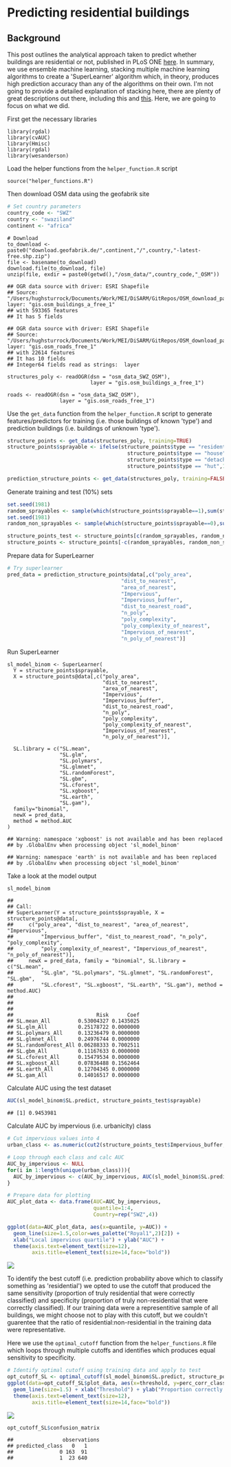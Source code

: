 Predicting residential buildings
================

Background
----------

This post outlines the analytical approach taken to predict whether buildings are residential or not, published in PLoS ONE [here](https://journals.plos.org/plosone/article?id=10.1371/journal.pone.0204399). In summary, we use ensemble machine learning, stacking multiple machine learning algorithms to create a 'SuperLearner' algorithm which, in theory, produces high prediction accuracy than any of the algorithms on their own. I'm not going to provide a detailed explanation of stacking here, there are plenty of great descriptions out there, including this and [this](https://www.kdnuggets.com/2017/02/stacking-models-imropved-predictions.html). Here, we are going to focus on what we did.


First get the necessary libraries

    library(rgdal)
    library(cvAUC)
    library(Hmisc)
    library(rgdal)
    library(wesanderson)

Load the helper functions from the `helper_function.R` script

    source("helper_functions.R")

Then download OSM data using the geofabrik site

``` r
# Set country parameters
country_code <- "SWZ"
country <- "swaziland"
continent <- "africa"
```

    # Download
    to_download <- paste0("download.geofabrik.de/",continent,"/",country,"-latest-free.shp.zip")
    file <- basename(to_download)
    download.file(to_download, file)
    unzip(file, exdir = paste0(getwd(),"/osm_data/",country_code,"_OSM"))

    ## OGR data source with driver: ESRI Shapefile 
    ## Source: "/Users/hughsturrock/Documents/Work/MEI/DiSARM/GitRepos/OSM_download_parcelling/osm_data/SWZ_OSM", layer: "gis.osm_buildings_a_free_1"
    ## with 593365 features
    ## It has 5 fields

    ## OGR data source with driver: ESRI Shapefile 
    ## Source: "/Users/hughsturrock/Documents/Work/MEI/DiSARM/GitRepos/OSM_download_parcelling/osm_data/SWZ_OSM", layer: "gis.osm_roads_free_1"
    ## with 22614 features
    ## It has 10 fields
    ## Integer64 fields read as strings:  layer

    structures_poly <- readOGR(dsn = "osm_data_SWZ_OSM"), 
                               layer = "gis.osm_buildings_a_free_1")

    roads <- readOGR(dsn = "osm_data_SWZ_OSM"), 
                     layer = "gis.osm_roads_free_1")

Use the `get_data` function from the `helper_function.R` script to generate features/predictors for training (i.e. those buildings of known 'type') and prediction buildings (i.e. buildings of unknown 'type').

``` r
structure_points <- get_data(structures_poly, training=TRUE)
structure_points$sprayable <- ifelse(structure_points$type == "residential" | 
                                       structure_points$type == "house" | 
                                       structure_points$type == "detached" | 
                                       structure_points$type == "hut",1,0)

prediction_structure_points <- get_data(structures_poly, training=FALSE)
```

Generate training and test (10%) sets

``` r
set.seed(1981)
random_sprayables <- sample(which(structure_points$sprayable==1),sum(structure_points$sprayable==1)*0.1)
set.seed(1981)
random_non_sprayables <- sample(which(structure_points$sprayable==0),sum(structure_points$sprayable==0)*0.1)

structure_points_test <- structure_points[c(random_sprayables, random_non_sprayables),]
structure_points <- structure_points[-c(random_sprayables, random_non_sprayables),]
```

Prepare data for SuperLearner

``` r
# Try superlearner
pred_data = prediction_structure_points@data[,c("poly_area", 
                                     "dist_to_nearest", 
                                     "area_of_nearest", 
                                     "Impervious",
                                     "Impervious_buffer",
                                     "dist_to_nearest_road",
                                     "n_poly",
                                     "poly_complexity",
                                     "poly_complexity_of_nearest",
                                     "Impervious_of_nearest",
                                     "n_poly_of_nearest")]
```

Run SuperLearner

    sl_model_binom <- SuperLearner(
      Y = structure_points$sprayable,
      X = structure_points@data[,c("poly_area", 
                                   "dist_to_nearest", 
                                   "area_of_nearest", 
                                   "Impervious",
                                   "Impervious_buffer",
                                   "dist_to_nearest_road",
                                   "n_poly",
                                   "poly_complexity",
                                   "poly_complexity_of_nearest",
                                   "Impervious_of_nearest",
                                   "n_poly_of_nearest")],
      
      SL.library = c("SL.mean",
                     "SL.glm",
                     "SL.polymars",
                     "SL.glmnet",
                     "SL.randomForest",
                     "SL.gbm",
                     "SL.cforest",
                     "SL.xgboost",
                     "SL.earth",
                     "SL.gam"),
      family="binomial",
      newX = pred_data,
      method = method.AUC
    )

    ## Warning: namespace 'xgboost' is not available and has been replaced
    ## by .GlobalEnv when processing object 'sl_model_binom'

    ## Warning: namespace 'earth' is not available and has been replaced
    ## by .GlobalEnv when processing object 'sl_model_binom'

Take a look at the model output

``` r
sl_model_binom
```

    ## 
    ## Call:  
    ## SuperLearner(Y = structure_points$sprayable, X = structure_points@data[,  
    ##     c("poly_area", "dist_to_nearest", "area_of_nearest", "Impervious",  
    ##         "Impervious_buffer", "dist_to_nearest_road", "n_poly", "poly_complexity",  
    ##         "poly_complexity_of_nearest", "Impervious_of_nearest", "n_poly_of_nearest")],  
    ##     newX = pred_data, family = "binomial", SL.library = c("SL.mean",  
    ##         "SL.glm", "SL.polymars", "SL.glmnet", "SL.randomForest", "SL.gbm",  
    ##         "SL.cforest", "SL.xgboost", "SL.earth", "SL.gam"), method = method.AUC) 
    ## 
    ## 
    ## 
    ##                           Risk      Coef
    ## SL.mean_All         0.53004327 0.1435025
    ## SL.glm_All          0.25178722 0.0000000
    ## SL.polymars_All     0.13236479 0.0000000
    ## SL.glmnet_All       0.24976744 0.0000000
    ## SL.randomForest_All 0.06288333 0.7002511
    ## SL.gbm_All          0.11167633 0.0000000
    ## SL.cforest_All      0.15479534 0.0000000
    ## SL.xgboost_All      0.07836488 0.1562464
    ## SL.earth_All        0.12704345 0.0000000
    ## SL.gam_All          0.14016517 0.0000000

Calculate AUC using the test dataset

``` r
AUC(sl_model_binom$SL.predict, structure_points_test$sprayable)
```

    ## [1] 0.9453981

Calculate AUC by impervious (i.e. urbanicity) class

``` r
# Cut impervious values into 4
urban_class <- as.numeric(cut2(structure_points_test$Impervious_buffer, g=4))

# Loop through each class and calc AUC
AUC_by_impervious <- NULL
for(i in 1:length(unique(urban_class))){
  AUC_by_impervious <- c(AUC_by_impervious, AUC(sl_model_binom$SL.predict[urban_class==i], structure_points_test$sprayable[urban_class==i]))
}

# Prepare data for plotting
AUC_plot_data <- data.frame(AUC=AUC_by_impervious,
                            quantile=1:4,
                            Country=rep("SWZ",4))

ggplot(data=AUC_plot_data, aes(x=quantile, y=AUC)) + 
  geom_line(size=1.5,color=wes_palette("Royal1",2)[2]) +
  xlab("Local impervious quartile") + ylab("AUC") +
  theme(axis.text=element_text(size=12),
        axis.title=element_text(size=14,face="bold"))
```

![](OSM_residential_predictions_files/figure-markdown_github/unnamed-chunk-10-1.png)

To identify the best cutoff (i.e. prediction probability above which to classify something as 'residential') we opted to use the cutoff that produced the same sensitivity (proportion of truly residential that were correctly classified) and specificity (proportion of truly non-residential that were correctly classified). If our training data were a representitive sample of all buildings, we might choose not to play with this cutoff, but we couldn't guarentee that the ratio of residential:non-residential in the training data were representative.

Here we use the `optimal_cutoff` function from the `helper_functions.R` file which loops through multiple cutoffs and identifies which produces equal sensitivity to specificity.

``` r
# Identify optimal cutoff using training data and apply to test
opt_cutoff_SL <- optimal_cutoff(sl_model_binom$SL.predict, structure_points_test$sprayable)
ggplot(data=opt_cutoff_SL$plot_data, aes(x=threshold, y=perc_corr_class, group=group, color=group)) + 
  geom_line(size=1.5) + xlab("Threshold") + ylab("Proportion correctly classified") +
  theme(axis.text=element_text(size=12),
        axis.title=element_text(size=14,face="bold"))
```

![](OSM_residential_predictions_files/figure-markdown_github/unnamed-chunk-11-1.png)

``` r
opt_cutoff_SL$confusion_matrix
```

    ##                observations
    ## predicted_class   0   1
    ##               0 163  91
    ##               1  23 640
